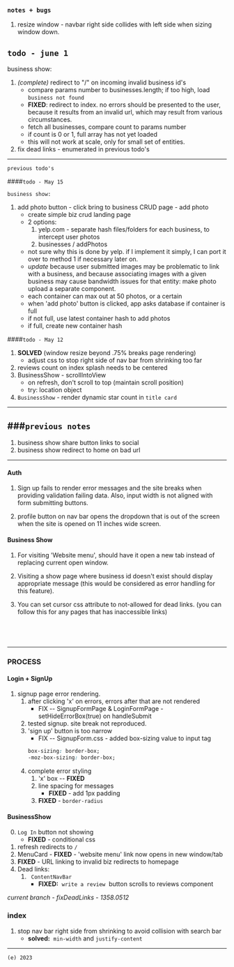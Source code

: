 ### `notes + bugs`

1. resize window - navbar right side collides with left side when sizing window down.

## `todo - june 1`

business show:

1. _(complete)_ redirect to "/" on incoming invalid business id's
   - compare params number to businesses.length; if too high, load `business not found`
   - **FIXED**: redirect to index. no errors should be presented to the user, because it results from an invalid url, which may result from various circumstances.
   - fetch all businesses, compare count to params number
   - if count is 0 or 1, full array has not yet loaded
   - this will not work at scale, only for small set of entities.
2. fix dead links - enumerated in previous todo's

---

`previous todo's`

<!-- copied from may 15 -->

####`todo - May 15`

`business show:`

1. add photo button - click
   bring to business CRUD page - add photo
   - create simple biz crud landing page
   - 2 options:
     1. yelp.com - separate hash files/folders for each business,
        to intercept user photos
     2. businesses / addPhotos
   - not sure why this is done by yelp. if I implement it simply,
     I can port it over to method 1 if necessary later on.
   - _update_ because user submitted images may be problematic to link with a business, and because associating images with a given business may cause bandwidth issues for that entity: make photo upload a separate component.
   - each container can max out at 50 photos, or a certain
   - when 'add photo' button is clicked, app asks database if container is full
   - if not full, use latest container hash to add photos
   - if full, create new container hash

####`todo - May 12`

1. **SOLVED** (window resize beyond .75% breaks page rendering)
   - adjust css to stop right side of nav bar from shrinking too far
2. reviews count on index splash needs to be centered
3. BusinessShow - scrollIntoView
   - on refresh, don't scroll to top (maintain scroll position)
   - try: location object
4. `BusinessShow` - render dynamic star count in `title card`

---

## ###`previous notes`

1. business show share button links to social
2. business show redirect to home on bad url

---

#### Auth

1. Sign up fails to render error messages and the site breaks when providing validation failing data. Also, input width is not aligned with form submitting buttons.

2. profile button on nav bar opens the dropdown that is out of the screen when the site is opened on 11 inches wide screen.

#### Business Show

1. For visiting 'Website menu', should have it open a new tab instead of replacing current open window.

2. Visiting a show page where business id doesn't exist should display appropriate message (this would be considered as error handling for this feature).

3. You can set cursor css attribute to not-allowed for dead links. (you can follow this for any pages that has inaccessible links)

## &nbsp;

---

### PROCESS

#### Login + SignUp

1. signup page error rendering.
   1. after clicking 'x' on errors, errors after that are not rendered
      - FIX -- SignupFormPage & LoginFormPage - setHideErrorBox(true) on handleSubmit
   2. tested signup. site break not reproduced.
   3. 'sign up' button is too narrow
      - FIX -- SignupForm.css - added box-sizing value to input tag
      ```css
      box-sizing: border-box;
      -moz-box-sizing: border-box;
      ```
   4. complete error styling
      1. 'x' box -- **FIXED**
      2. line spacing for messages
         - **FIXED** - add 1px padding
      3. **FIXED** - `border-radius`

#### BusinessShow

0. `Log In` button not showing
   - **FIXED** - conditional css
1. refresh redirects to `/`
2. MenuCard - **FIXED** - 'website menu' link now opens in new window/tab
3. **FIXED** - URL linking to invalid biz redirects to homepage
4. Dead links:
   1. ` ContentNavBar`
      - **FIXED:**&nbsp; `write a review`&nbsp; button scrolls to reviews component

_current branch - fixDeadLinks - 1358.0512_

### index

1. stop nav bar right side from shrinking to avoid collision with search bar
   - **solved:**&nbsp; `min-width` and `justify-content`

---

`(e) 2023`
